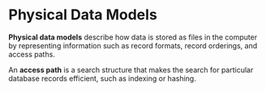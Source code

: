 # Physical Data Models
**Physical data models** describe how data is stored as files in the computer
by representing information such as record formats, record orderings, and
access paths.

An **access path** is a search structure that makes the search for particular
database records efficient, such as indexing or hashing.